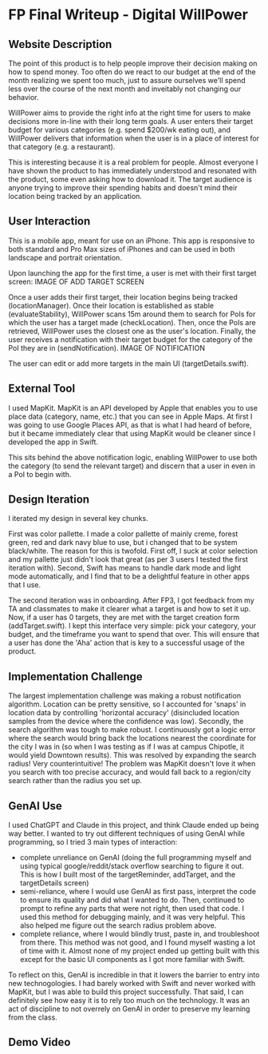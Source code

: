 # FP Final Writeup - Digital WillPower
## Website Description
The point of this product is to help people improve their decision making on how to spend money. Too often do we react to our budget at the end of the month realizing we spent too much, just to assure ourselves we'll spend less over the course of the next month and inveitably not changing our behavior. 

WillPower aims to provide the right info at the right time for users to make decisions more in-line with their long term goals. A user enters their target budget for various categories (e.g. spend $200/wk eating out), and WillPower delivers that information when the user is in a place of interest for that category (e.g. a restaurant).

This is interesting because it is a real problem for people. Almost everyone I have shown the product to has immediately understood and resonated with the product, some even asking how to download it. The target audience is anyone trying to improve their spending habits and doesn't mind their location being tracked by an application.


## User Interaction
This is a mobile app, meant for use on an iPhone. This app is responsive to both standard and Pro Max sizes of iPhones and can be used in both landscape and portrait orientation. 

Upon launching the app for the first time, a user is met with their first target screen:
IMAGE OF ADD TARGET SCREEN

Once a user adds their first target, their location begins being tracked (locationManager). Once their location is established as stable (evaluateStability), WillPower scans 15m around them to search for PoIs for which the user has a target made (checkLocation). Then, once the PoIs are retrieved, WillPower uses the closest one as the user's location. Finally, the user receives a notification with their target budget for the category of the PoI they are in (sendNotification). 
IMAGE OF NOTIFICATION

The user can edit or add more targets in the main UI (targetDetails.swift).


## External Tool
I used MapKit. MapKit is an API developed by Apple that enables you to use place data (category, name, etc.) that you can see in Apple Maps. At first I was going to use Google Places API, as that is what I had heard of before, but it became immediately clear that using MapKit would be cleaner since I developed the app in Swift.

This sits behind the above notification logic, enabling WillPower to use both the category (to send the relevant target) and discern that a user in even in a PoI to begin with.

## Design Iteration
I iterated my design in several key chunks. 

First was color pallette. I made a color pallette of mainly creme, forest green, red and dark navy blue to use, but i changed that to be system black/white. The reason for this is twofold. First off, I suck at color selection and my pallette just didn't look that great (as per 3 users I tested the first iteration with). Second, Swift has means to handle dark mode and light mode automatically, and I find that to be a delightful feature in other apps that I use.

The second iteration was in onboarding. After FP3, I got feedback from my TA and classmates to make it clearer what a target is and how to set it up. Now, if a user has 0 targets, they are met with the target creation form (addTarget.swift). I kept this interface very simple: pick your category, your budget, and the timeframe you want to spend that over. This will ensure that a user has done the 'Aha' action that is key to a successful usage of the product.

## Implementation Challenge
The largest implementation challenge was making a robust notification algorithm. Location can be pretty sensitive, so I accounted for 'snaps' in location data by controlling 'horizontal accuracy' (disincluded location samples from the device where the confidence was low). Secondly, the search algorithm was tough to make robust. I continuously got a logic error where the search would bring back the locations nearest the coordinate for the city I was in (so when I was testing as if I was at campus Chipotle, it would yield Downtown results). This was resolved by expanding the search radius! Very counterintuitive! The problem was MapKit doesn't love it when you search with too precise accuracy, and would fall back to a region/city search rather than the radius you set up.

## GenAI Use
I used ChatGPT and Claude in this project, and think Claude ended up being way better. I wanted to try out different techniques of using GenAI while programming, so I tried 3 main types of interaction:
- complete unreliance on GenAI (doing the full programming myself and using typical google/reddit/stack overflow searching to figure it out. This is how I built most of the targetReminder, addTarget, and the targetDetails screen)
- semi-reliance, where I would use GenAI as first pass, interpret the code to ensure its quality and did what I wanted to do. Then, continued to prompt to refine any parts that were not right, then used that code. I used this method for debugging mainly, and it was very helpful. This also helped me figure out the search radius problem above.
- complete reliance, where I would blindly trust, paste in, and troubleshoot from there. This method was not good, and I found myself wasting a lot of time with it. Almost none of my project ended up getting built with this except for the basic UI components as I got more familiar with Swift.

To reflect on this, GenAI is incredible in that it lowers the barrier to entry into new technogologies. I had barely worked with Swift and never worked with MapKit, but I was able to build this project successfully. That said, I can definitely see how easy it is to rely too much on the technology. It was an act of discipline to not overrely on GenAI in order to preserve my learning from the class.

## Demo Video
